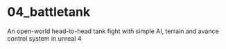 # 04_battletank
An open-world head-to-head tank fight with simple AI, terrain and avance control system in unreal 4


